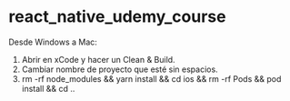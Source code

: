 # react_native_udemy_course

Desde Windows a Mac:
  1. Abrir en xCode y hacer un Clean & Build.
  2. Cambiar nombre de proyecto que esté sin espacios. 
  3. rm -rf node_modules && yarn install && cd ios && rm -rf Pods && pod install && cd ..

